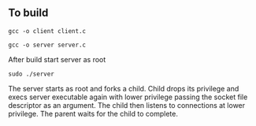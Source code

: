To build
--------
`gcc -o client client.c`

`gcc -o server server.c`

After build start server as root

`sudo ./server`

The server starts as root and forks a child. Child drops its privilege and execs server executable again with lower privilege passing the socket file descriptor as an argument. The child then listens to connections at lower privilege.
The parent waits for the child to complete.
